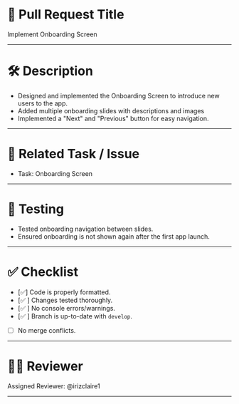 # 📄 Pull Request Title
<!-- Example: Add Login Page UI and Functionality -->
Implement Onboarding Screen

---

# 🛠 Description
<!-- 
Describe WHAT you did and WHY.
Example:
- Implemented login page UI.
- Integrated Firebase Authentication.
- Added validation for email/password.
 -->
- Designed and implemented the Onboarding Screen to introduce new users to the app.
- Added multiple onboarding slides with descriptions and images
- Implemented a "Next" and "Previous" button for easy navigation.
---

# 🔗 Related Task / Issue
<!-- 
Link tasks/issues here.
Example:
- Task: [Login Page Implementation](https://your-task-link.com)
- Issue: #123
 -->
- Task: Onboarding Screen
---

# 🧪 Testing
<!-- 
Explain how you tested it.
Example:
- Tested login with valid/invalid credentials.
- Confirmed error messages and success flow.
 -->
- Tested onboarding navigation between slides.
- Ensured onboarding is not shown again after the first app launch.
---

# ✅ Checklist
- [✅] Code is properly formatted.
- [✅ ] Changes tested thoroughly.
- [✅ ] No console errors/warnings.
- [✅ ] Branch is up-to-date with `develop`.
- [ ] No merge conflicts.

---

# 👩‍💻 Reviewer
Assigned Reviewer: @irizclaire1

---
